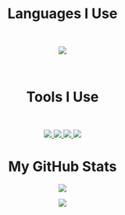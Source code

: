 <h1 align="center">Languages I Use</h2>
<br>
<p align="center">
  <a href="https://skillicons.dev">
    <img src="https://skillicons.dev/icons?i=py,js,css,html,bash,kotlin,react,c" />
  </a>
</p>
<br>
<h1 align="center">Tools I Use</h2>
<br>
<p align="center">
  <a href="https://github.com/kxtzownsu">
    <img src="https://skillicons.dev/icons?i=github" />
  </a>
  <a href="https://skillicons.dev">
    <img src="https://skillicons.dev/icons?i=git,vscode,stackoverflow,linux,flask,cloudflare,docker,markdown" />
  </a>
  <a href="https://discord.com/users/952792525637312552">
    <img src="https://skillicons.dev/icons?i=discord" />
  </a>
  <a href="https://skillicons.dev">
    <img src="https://skillicons.dev/icons?i=cloudflare,docker,markdown" />
  </a>
</p>

<h1 align="center">My GitHub Stats</h2>
<p align="center">
<a href="https://github.com/anuraghazra/github-readme-stats">
  <img align="center" src="https://github-readme-streak-stats.herokuapp.com/?user=kxtzownsu" />
</a>
</p>
<p align="center">
<a href="https://github.com/anuraghazra/convoychat">
  <img align="center" src="https://github-readme-stats.vercel.app/api/top-langs/?username=kxtzownsu" />
</a>
</p>
